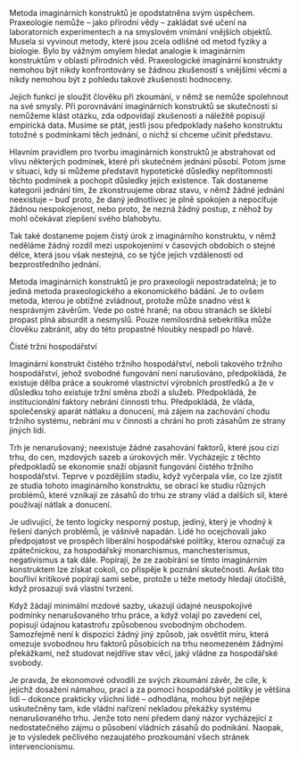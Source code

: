 Metoda imaginárních konstruktů je opodstatněna svým úspěchem. Praxeologie nemůže – jako přírodní vědy – zakládat své učení na laboratorních experimentech a na smyslovém vnímání vnějších objektů. Musela si vyvinout metody, které jsou zcela odlišné od metod fyziky a biologie. Bylo by vážným omylem hledat analogie k imaginárním konstruktům v oblasti přírodních věd. Praxeologické imaginární konstrukty nemohou být nikdy konfrontovány se žádnou zkušeností s vnějšími věcmi a nikdy nemohou být z pohledu takové zkušenosti hodnoceny.

Jejich funkcí je sloužit člověku při zkoumání, v němž se nemůže spolehnout na své smysly. Při porovnávání imaginárních konstruktů se skutečností si nemůžeme klást otázku, zda odpovídají zkušenosti a náležitě popisují empirická data. Musíme se ptát, jestli jsou předpoklady našeho konstruktu totožné s podmínkami těch jednání, o nichž si chceme učinit představu.

Hlavním pravidlem pro tvorbu imaginárních konstruktů je abstrahovat od vlivu některých podmínek, které při skutečném jednání působí. Potom jsme v situaci, kdy si můžeme představit hypotetické důsledky nepřítomnosti těchto podmínek a pochopit důsledky jejich existence. Tak dostaneme kategorii jednání tím, že zkonstruujeme obraz stavu, v němž žádné jednání neexistuje – buď proto, že daný jednotlivec je plně spokojen a nepociťuje žádnou nespokojenost, nebo proto, že nezná žádný postup, z něhož by mohl očekávat zlepšení svého blahobytu.

Tak také dostaneme pojem čistý úrok z imaginárního konstruktu, v němž neděláme žádný rozdíl mezi uspokojeními v časových obdobích o stejné délce, která jsou však nestejná, co se týče jejich vzdálenosti od bezprostředního jednání.

Metoda imaginárních konstruktů je pro praxeologii nepostradatelná; je to jediná metoda praxeologického a ekonomického bádání. Je to ovšem metoda, kterou je obtížné zvládnout, protože může snadno vést k nesprávným závěrům. Vede po ostré hraně; na obou stranách se šklebí propast plná absurdit a nesmyslů. Pouze nemilosrdná sebekritika může člověku zabránit, aby do této propastné hloubky nespadl po hlavě.

Čisté tržní hospodářství

Imaginární konstrukt čistého tržního hospodářství, neboli takového tržního hospodářství, jehož svobodné fungování není narušováno, předpokládá, že existuje dělba práce a soukromé vlastnictví výrobních prostředků a že v důsledku toho existuje tržní směna zboží a služeb. Předpokládá, že institucionální faktory nebrání činnosti trhu. Předpokládá, že vláda, společenský aparát nátlaku a donucení, má zájem na zachování chodu tržního systému, nebrání mu v činnosti a chrání ho proti zásahům ze strany jiných lidí.

Trh je nenarušovaný; neexistuje žádné zasahování faktorů, které jsou cizí trhu, do cen, mzdových sazeb a úrokových měr. Vycházejíc z těchto předpokladů se ekonomie snaží objasnit fungování čistého tržního hospodářství. Teprve v pozdějším stadiu, když vyčerpala vše, co lze zjistit ze studia tohoto imaginárního konstruktu, se obrací ke studiu různých problémů, které vznikají ze zásahů do trhu ze strany vlád a dalších sil, které používají nátlak a donucení.

Je udivující, že tento logicky nesporný postup, jediný, který je vhodný k řešení daných problémů, je vášnivě napadán. Lidé ho ocejchovali jako předpojatost ve prospěch liberální hospodářské politiky, kterou označují za zpátečnickou, za hospodářský monarchismus, manchesterismus, negativismus a tak dále. Popírají, že ze zaobírání se tímto imaginárním konstruktem lze získat cokoli, co přispěje k poznání skutečnosti. Avšak tito bouřliví kritikové popírají sami sebe, protože u téže metody hledají útočiště, když prosazují svá vlastní tvrzení.

Když žádají minimální mzdové sazby, ukazují údajné neuspokojivé podmínky nenarušovaného trhu práce, a když volají po zavedení cel, popisují údajnou katastrofu způsobenou svobodným obchodem. Samozřejmě není k dispozici žádný jiný způsob, jak osvětlit míru, která omezuje svobodnou hru faktorů působících na trhu neomezeném žádnými překážkami, než studovat nejdříve stav věcí, jaký vládne za hospodářské svobody.

Je pravda, že ekonomové odvodili ze svých zkoumání závěr, že cíle, k jejichž dosažení námahou, prací a za pomoci hospodářské politiky je většina lidí – dokonce prakticky všichni lidé – odhodlána, mohou být nejlépe uskutečněny tam, kde vládní nařízení nekladou překážky systému nenarušovaného trhu. Jenže toto není předem daný názor vycházející z nedostatečného zájmu o působení vládních zásahů do podnikání. Naopak, je to výsledek pečlivého nezaujatého prozkoumání všech stránek intervencionismu.